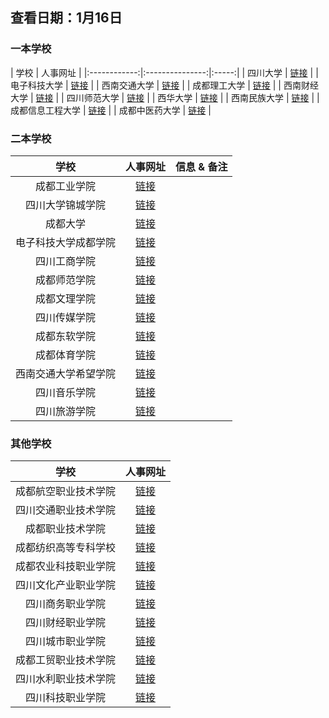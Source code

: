 ## 查看日期：1月16日
### 一本学校
| 学校 | 人事网址 |
|:------------:|:---------------:|:-----:|
| 四川大学 | [链接](http://rsxxgl2.scu.edu.cn/recruit/scdxfrontIndex/index) | 
| 电子科技大学 | [链接](http://www.jobs.uestc.edu.cn/gljqtgw/qtgw.htm) | 
| 西南交通大学 | [链接](https://rsc.swjtu.edu.cn/rszp/zpxx.htm) | 
| 成都理工大学 | [链接](http://rsc.cdut.edu.cn/rczp.htm) | 
| 西南财经大学 | [链接](https://rcpt.swufe.edu.cn/) | 
| 四川师范大学 | [链接](http://rsc.sicnu.edu.cn/p/10/) | 
| 西华大学 | [链接](http://www.xhu.edu.cn/rczp/list.htm) | 
| 西南民族大学 | [链接](http://zzrsb.swun.edu.cn/rczp/zpxx.htm) | 
| 成都信息工程大学 | [链接](http://rsc.cuit.edu.cn/list.jsp?urltype=tree.TreeTempUrl&wbtreeid=1251) | 
| 成都中医药大学 | [链接](https://cdutcm.edu.cn/rsc/rczp) | 


### 二本学校
| 学校 | 人事网址 | 信息 & 备注 |
|:------------:|:---------------:|:-----:|
| 成都工业学院 | [链接](https://rsc.cdtu.edu.cn/list.jsp?urltype=tree.TreeTempUrl&wbtreeid=1211) | 
| 四川大学锦城学院 | [链接](http://rsb.scujcc.cn/channels/22.html) | 
| 成都大学 | [链接](https://rsc.cdu.edu.cn/rczp/cgzp.htm) | 
| 电子科技大学成都学院 | [链接](http://www.cduestc.cn/html/918/) | 
| 四川工商学院 | [链接](https://rsc.stbu.edu.cn/rcyj/) | 
| 成都师范学院 | [链接](http://www.cdnu.edu.cn/RSC/channels/15899.html) | 
| 成都文理学院 | [链接](http://www.cdcas.edu.cn/rczp/rlzy.htm) | 
| 四川传媒学院 | [链接](http://rs.cdysxy.cn/25280/) | 
| 成都东软学院 | [链接](https://hr.nsu.edu.cn/f5d37d24-b7b8-475a-be31-ae9f1b67f945.html) | 
| 成都体育学院 | [链接](http://rczp.cdsu.edu.cn/product/recruit/website/RecruitNoticeNew.jsp?FM_SYS_ID=cdtyxy) | 
| 西南交通大学希望学院 | [链接](http://www.swjtuhc.cn/list.aspx?l=43&p=1) | 
| 四川音乐学院 | [链接](http://www.sccm.cn/xwzx/list-53.html) | 
| 四川旅游学院 | [链接](http://www.sctu.edu.cn/rsc/index/tzgg.htm) | 


### 其他学校
| 学校 | 人事网址 | 
|:------------:|:---------------:|
| 成都航空职业技术学院 | [链接](https://www.cap.edu.cn/campus/jgsz/gljg/dzqbm/zzrsb_1/rczp/) | 
| 四川交通职业技术学院 | [链接](http://zzrsc.svtcc.edu.cn/rczp/yjrc.htm) | 
| 成都职业技术学院 | [链接](https://www.cdp.edu.cn/zzrsc/zpxx.htm) | 
| 成都纺织高等专科学校 | [链接](https://rsc.cdtc.edu.cn/noleft_list.jsp?urltype=tree.TreeTempUrl&wbtreeid=1265) | 
| 成都农业科技职业学院 | [链接](http://www.cdnkxy.com/zzrsc/tzgg.htm) | 
| 四川文化产业职业学院 | [链接](https://rsc.svcci.cn/rsgz/jcdj.htm) | 
| 四川商务职业学院 | [链接](http://www.scsw.edu.cn/rsc/szjs/rczp.htm) | 
| 四川财经职业学院 | [链接](http://op.scpcfe.cn/rczp/rszp.htm) | 
| 四川城市职业学院 | [链接](http://rsc.scuvc.com/p/15/) | 
| 成都工贸职业技术学院 | [链接](https://rsc.cdgmxy.edu.cn/html/rsc/zpwj/index.html) | 
| 四川水利职业技术学院 | [链接](http://www.swcvc.edu.cn/xxgk/rs.htm) | 
| 四川科技职业学院 | [链接](http://rs.scstc.cn/peop_list_cid_13.html) | 


